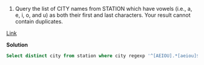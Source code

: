 1. Query the list of CITY names from STATION which have vowels (i.e., a, e, i, o, and u) as both their first and last characters. Your result cannot contain duplicates.
   
[Link](https://www.hackerrank.com/challenges/weather-observation-station-8/problem?isFullScreen=true)

**Solution**
```sql
Select distinct city from station where city regexp '^[AEIOU].*[aeiou]$';




